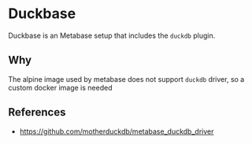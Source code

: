 # Duckbase

Duckbase is an Metabase setup that includes the `duckdb` plugin.

## Why
The alpine image used by metabase does not support `duckdb` driver, so a custom docker image is needed

## References
- https://github.com/motherduckdb/metabase_duckdb_driver

